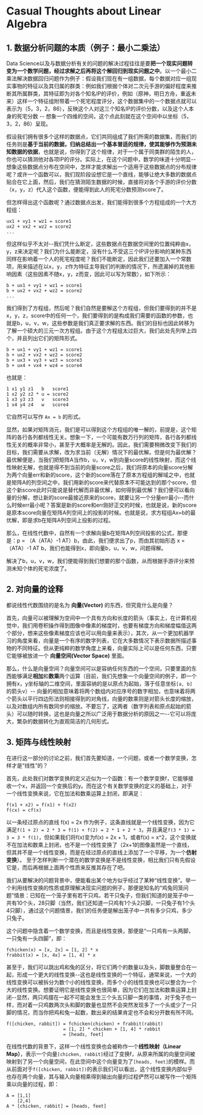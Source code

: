 # Casual Thoughts about Linear Algebra

## 1. 数据分析问题的本质（例子：最小二乘法）

Data Science以及与数据分析有关的问题的解决过程往往是要**把一个现实问题转变为一个数学问题，经过求解之后再将这个解回归到现实问题之中**。以一个最小二乘法解决数据回归问题作为例子：假设我们现在有一组数据，每个数据对应一组现实事物的特征以及其归属的群类：例如我们根据个体对二次元手游的偏好程度来推断其所属群类，其特征即为对各个知名IP的评价，例如（原神，明日方舟，重返未来）这样一个特征组附带着一个死宅程度评分，这个数据集中的一个数据点就可以表示为（5，3，2，86），反映这个人对这三个知名IP的评价分数，以及这个人本身的死宅分数 -- 想象一个四维的空间，这个点此刻就在这个空间中以坐标（5，3，2，86）呈现。

假设我们拥有很多个这样的数据点，它们共同组成了我们所需的数据集，而我们的任务则是**基于当前的数据，归纳总结出一个基本普适的规律，使其能够作为预测未知数据的依据**，也就是说，你得到了这个规律，对于一个属于同类群的陌生的人，你也可以猜测他对各项IP的评分。实际上，在这个问题中，数学的味道十分明显--想象这些数据点分布在空间中，怎样才能求解出一个适用于这些数据点的分布规律呢？或许一个函数可以，我们现阶段设想它是一个直线，能够让绝大多数的数据点贴合在它上面，然后，我们在猜测陌生数据的时候，直接将对各个手游的评价分数（x，y，z）代入这个函数，便能得到此人的死宅分数预测score了。

但怎样得出这个函数呢？通过数据点出发，我们能得到很多个方程组成的一个大方程组：

```
ux1 + vy1 + wz1 = score1 
ux2 + vx2 + wz2 = score2
...
```

但这样似乎不太对--我们凭什么断定，这些数据点在数据空间里的位置纯粹由x，y，z来决定呢？我们为什么能断定，没有什么不受这三个IP评分影响的某种东西同样在影响着一个人的死宅程度呢？我们不能断定，因此我们还要加入一个常数项，用来描述在以x，y，z作为特征主导我们的判断的情况下，所遗漏掉的其他影响因素（这些因素不随x，y，z而变，因此可以写为常数），如下所示：

```
b + ux1 + vy1 + wz1 = score1
b + ux2 + vx2 + wz2 = score2
...
```

我们得到了方程组，然后呢？我们自然是要解这个方程组，但我们要得到的并不是x，y，z，score中的任何一个，我们要得到的是构成我们需要的函数的参数，也就是b，u，v，w，这些参数是我们真正要求解的东西。我们的目标也因此转移为了解一个硕大的三元一次方程组。由于这个方程组太过巨大，我们此处先列举上四个，并且列出它们的矩阵形式。

```
b + ux1 + vy1 + wz1 = score1
b + ux2 + vx2 + wz2 = score2
b + ux3 + vy3 + wz3 = score3
b + ux4 + vx4 + wz4 = score4
```

也就是：

```
1 x1 y1 z1   b   score1
1 x2 y2 z2 * u = score2
1 x3 y3 z3   v   score3
1 x4 y4 z4   w   score4
```

它自然可以写作 `Ax = b` 的形式。

显然，如果对矩阵消元，我们是可以得到这个方程组的唯一解的，前提是，这个矩阵的各行各列都线性无关。想象一下，一个可能有数万行列的矩阵，各行各列都线性无关的概率非常小，甚至于大概率是无解的。因此，我们需要稍微改变下我们的目标，我们需要从求解，改为求当前（无解）情况下的最优解。但是何为最优解？最优解便是，当我们把矩阵A当作b，u，v，w到向量score的线性映射，而这个线性映射无解，也就是得不到当前的向量score之后，我们将原本的向量score分解为两个向量err和新的score，这个新的score落在了原本方程组的解域之中，也就是矩阵A的列空间之中，我们用新的score来代替原本不可能达到的那个score，但这个新score此时只能说是替代解而非最优解，如何得到最优解？我们便可以看向量的分解，想让新的score最接近原来的score，就要让另一个分量err最小--而什么时候err最小呢？答案是新的score和err刚好正交的时候，也就是说，新的score是原本score向量在矩阵A列空间上的投影的时候。也就是说，求方程组Ax=b的最优解，即是求b在矩阵A列空间上投影的过程。

那么，在线性代数中，自然有一个求解向量b在矩阵A列空间投影的公式，那便是：p = （A（ATA）-1 AT）b，由此，我们便求出了p，而由其初始形态 x = （ATA）-1 AT b，我们也能得到x，即向量b，u，v，w，问题得解。

解决了b，u，v，w，我们便能得到我们想要的那个函数，从而根据手游评分来预测未知个体的死宅浓度了。

## 2. 对向量的诠释
都说线性代数围绕的是名为 **向量(Vector)** 的东西，但究竟什么是向量？

首先，向量可以被理解为空间中一个具有方向和长度的箭头（事实上，在计算机视觉中，我们用卷积操作得到图像中像素的梯度时，也要有梯度方向和梯度幅值这两个部分，想来这些像素梯度应该也可以用向量来表示），其次，从一个更加机器学习的角度来看，向量是一个有序的数字列表，它在大多数情况下表示数据所描述事物的不同特征。但从更纯粹的数学角度上来看，向量实际上可以是任何东西，只要它能够被放进一个 **向量空间(Vector Space)** 里面。

那么，什么是向量空间？向量空间可以是容纳任何东西的一个空间，只要里面的东西能够满足**相加**和**数乘**两个运算（目前，我们先想象一个向量空间的例子，即一个拥有x，y坐标轴的二维空间，里面容纳的是以原点为起始，落于任意坐标`[a, b]`的箭头v）-- 向量的相加意味着将两个数组内对应序号的数字相加，也意味着将两个箭头以平行四边形法则相接得到的对角线，向量的数乘则是对箭头长度的缩放，以及对数组内所有数同步的缩放。不要忘了，这两者（数字列表和原点起始的箭头）可以随时转换，这也是向量之所以广泛用于数据分析的原因之一--它可以将庞大，繁杂的数据转化为直观简洁的几何形式。

## 3. 矩阵与线性映射

在进行这一部分的讨论之前，我们首先要知道，一个问题，或者一个数学变换，怎样才是“线性”的？

首先，此处我们对数学变换的定义近似为一个函数：有一个数学变换f，它能够接收一个x，并返回一个变换后的y。而在这个有关数学变换的定义的基础上，对于一个线性变换来说，它在加法和数乘运算上封闭，即满足：

```
f(x1 + x2) = f(x1) + f(x2)
f(cx) = cf(x) 
```

以一条经过原点的直线 f(x) = 2x 作为例子，这条直线就是一个线性变换，因为它满足`f(1 + 2) = 2 * 3 = f(1) + f(2) = 2 * 1 + 2 * 3`，并且满足`f(3 * 1) = 3 = 3 * f(1)`，但如果我们将f(x)变为f(x) = 2x + 1，或者f(x) = x^2，这个变换就不在加法和数乘上封闭，也不是一个线性变换了（2x+1的图像虽然是一个直线，但其并不是一个线性变换，而是在经过原点的直线上添加了一个平移，为一个**仿射变换**）。 至于怎样判断一个潜在的数学变换是不是线性变换，相比我们只有先假设它是，而后再根据上面两个性质来反推其存在了吧。

我们从要解决的问题背景中，便能看出某个地方似乎经过了某种“线性变换”。举一个利用线性变换的性质或原理解决现实问题的例子，那便是知名的“鸡兔同笼问题”情景：已知在一个笼子里有若干只鸡，若干只兔子，但我们知道的是笼子中一共有10个头，28只脚（当然，我们还知道一只鸡有1个头2只脚，一只兔子有1个头4只脚），通过这个问题情景，我们的任务便是解出笼子中一共有多少只鸡，多少只兔子。

这个问题中隐含着一个数学变换，而且是线性变换，那便是“一只鸡有一头两脚，一只兔有一头四脚”，即：

```
fchicken(x) = [x, 2x] = [1, 2] * x
frabbit(x) = [x, 4x] = [1, 4] * x
```

甚至于，我们可以跳出鸡和兔的区分，将它们两个的数量以及头，脚数量整合在一起，形成一个更大的线性变换--这也是线性变换的一个特征，通常来说，一个大的线性变换可以被拆分为数个小的线性变换，而多个小的线性变换也可以整合为一个大的线性变换。想要证明它是线性变换也很简单，因为它们在加法和数乘运算上封闭--显然，两只鸡摆在一起不可能会发生三个头五只脚一类的事情，对于兔子也一样，而对着一只鸡数两次头和脚的数量也显然不会突然发现多了一个头或少了一只脚的情况，而当你把鸡和兔一起数，数出来的结果肯定也不会和分开数有所不同。

```
f([chicken, rabbit]) = fchicken(chicken) + frabbit(rabbit)
                     = [1, 2] * chicken + [1, 4] * rabbit
                     = [heads, feet]
```

在线性代数的背景下，这样一个线性变换也会被称作一个**线性映射（Linear Map）**，表示一个向量`[chicken, rabbit]`经过了变换f，从原来所属的向量空间被映射到了另一个向量空间，在此空间中这个向量变为了`[heads, feet]`的模样。而从前面对于`f([chicken, rabbit])`的表示我们可以看出，这个线性变换内部似乎也存在两个向量，其与输入向量相乘得到输出向量的过程俨然可以被写作一个矩阵乘以向量的过程，即：

```
A = [1,1]     
    [2,4]
A * [chicken, rabbit] = [heads, feet] 
```

